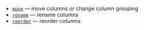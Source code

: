[//]: # (title: Move / rename / reorder columns)

* [`move`](move.md) — move columns or change column grouping
* [`rename`](rename.md) — rename columns
* [`reorder`](reorder.md) — reorder columns
